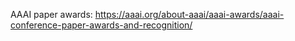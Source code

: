 AAAI paper awards: https://aaai.org/about-aaai/aaai-awards/aaai-conference-paper-awards-and-recognition/
